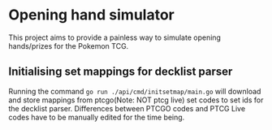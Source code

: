 # Opening hand simulator

This project aims to provide a painless way to simulate opening hands/prizes for the Pokemon TCG.

## Initialising set mappings for decklist parser
Running the command `go run ./api/cmd/initsetmap/main.go` will download and store mappings from ptcgo(Note: NOT ptcg live) set codes to set ids for the decklist parser.
Differences between PTCGO codes and PTCG Live codes have to be manually edited for the time being.

